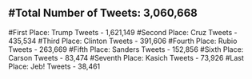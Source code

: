 #Total Number of Tweets: 3,060,668 
---
#First Place: Trump Tweets - 1,621,149
#Second Place: Cruz Tweets - 435,534
#Third Place: Clinton Tweets - 391,606
#Fourth Place: Rubio Tweets - 263,669
#Fifth Place: Sanders Tweets - 152,856
#Sixth Place: Carson Tweets - 83,474
#Seventh Place: Kasich Tweets - 73,926
#Last Place: Jeb! Tweets - 38,461
